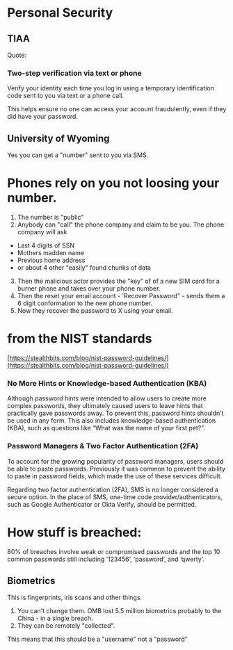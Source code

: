 
# Personal Security

## TIAA

Quote: 

### Two-step verification via text or phone

Verify your identity each time you log in using a temporary identification code sent to you via text or a phone call.

This helps ensure no one can access your account fraudulently, even if they did have your password.

## University of Wyoming

Yes you can get a "number" sent to you via SMS.

# Phones rely on you not loosing your number.

1. The number is "public"
2. Anybody can "call" the phone company and claim to be you.  The phone company will ask
- Last 4 digits of SSN
- Mothers madden name
- Previous home address
- or about 4 other "easily" found chunks of data
3. Then the malicious actor provides the "key" of of a new SIM card for a burner phone and takes over your phone number.
4. Then the reset your email account - 'Recover Password" - sends them a 6 digit conformation to the new phone number.
5. Now they recover the password to X using your email.


# from the NIST standards

[https://stealthbits.com/blog/nist-password-guidelines/](https://stealthbits.com/blog/nist-password-guidelines/)

### No More Hints or Knowledge-based Authentication (KBA)

Although password hints were intended to allow users to create more
complex passwords, they ultimately caused users to leave hints that
practically gave passwords away. To prevent this, password hints
shouldn’t be used in any form. This also includes knowledge-based
authentication (KBA), such as questions like “What was the name of
your first pet?”.

### Password Managers & Two Factor Authentication (2FA)

To account for the growing popularity of password managers, users
should be able to paste passwords. Previously it was common to
prevent the ability to paste in password fields, which made the use
of these services difficult.

Regarding two factor authentication (2FA), SMS is no longer considered
a secure option. In the place of SMS, one-time code
provider/authenticators, such as Google Authenticator or Okta Verify,
should be permitted.


# How stuff is breached:

80% of breaches involve weak or compromised passwords and the top
10 common passwords still including ‘123456’, ‘password’, and
‘qwerty’. 


## Biometrics

This is fingerprints, iris scans and other things.

1. You can't change them.  OMB lost 5.5 million biometrics probably to the China - in a single breach.
2. They can be remotely "collected".

This means that this should be a "username" not a "password"


